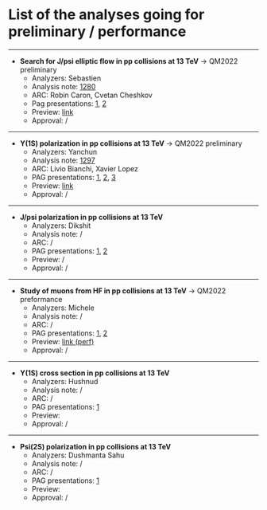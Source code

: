 # List of the analyses going for preliminary / performance


---
- **Search for J/psi elliptic flow in pp collisions at 13 TeV** &rarr; QM2022 preliminary
  - Analyzers: Sebastien
  - Analysis note: [1280](https://alice-notes.web.cern.ch/node/1280)
  - ARC: Robin Caron, Cvetan Cheshkov
  - Pag presentations: [1](https://indico.cern.ch/event/1120287/contributions/4705881/attachments/2380577/4067501/SPerrin_Analyse_PAG_280122.pdf), [2](https://indico.cern.ch/event/1123891/contributions/4717911/attachments/2384522/4074934/SPerrin_Analyse_PAG_040222.pdf)
  - Preview: [link](https://indico.cern.ch/event/1122791/contributions/4713989/attachments/2386370/4078594/SPerrin_PWG_082222.pdf)
  - Approval: /
 
---

- **Y(1S) polarization in pp collisions at 13 TeV** &rarr; QM2022 preliminary
  - Analyzers: Yanchun
  - Analysis note: [1297](https://alice-notes.web.cern.ch/node/1297)
  - ARC: Livio Bianchi, Xavier Lopez
  - PAG presentations: [1](https://indico.cern.ch/event/1106532/contributions/4659662/attachments/2367201/4042653/dPAG20211217.pdf), [2](https://indico.cern.ch/event/1123891/contributions/4721504/attachments/2384694/4075402/dPAG20220204.pdf), [3](https://indico.cern.ch/event/1133107/contributions/4756039/attachments/2397690/4099940/dPAG20220225.pdf)
  - Preview: [link](https://indico.cern.ch/event/1122791/contributions/4713990/attachments/2387100/4079886/dYD20220208_DQPre.pdf)
  - Approval: /
 
---

- **J/psi polarization in pp collisions at 13 TeV**
  - Analyzers: Dikshit
  - Analysis note: /
  - ARC: /
  - PAG presentations: [1](https://indico.cern.ch/event/1106532/contributions/4655204/attachments/2367115/4042226/Alice_PAG_update.pdf), [2](https://indico.cern.ch/event/1118278/contributions/4695981/attachments/2376679/4060039/alice_update21jan2022odp.pdf)
  - Preview: /
  - Approval: /
 
---

- **Study of muons from HF in pp collisions at 13 TeV** &rarr; QM2022 preformance
  - Analyzers: Michele
  - Analysis note: /
  - ARC: /
  - PAG presentations: [1](https://indico.cern.ch/event/1120287/contributions/4709981/attachments/2380590/4067511/PAG_Update.pdf), [2](https://indico.cern.ch/event/1133107/contributions/4754331/attachments/2397669/4099900/MPennisi_PAG_meeting_25_02.pdf)
  - Preview: [link (perf)](https://indico.cern.ch/event/1122791/contributions/4714006/attachments/2386621/4078958/MPennisi_DQ_meeting.pdf)
  - Approval: /
 
---

- **Y(1S) cross section in pp collisions at 13 TeV**
  - Analyzers: Hushnud
  - Analysis note: /
  - ARC: /
  - PAG presentations: [1](https://indico.cern.ch/event/1127549/contributions/4733104/attachments/2389551/4084669/PAG_Meeting_Feb11_2022.pdf)
  - Preview:
  - Approval: /

---

- **Psi(2S) polarization in pp collisions at 13 TeV**
  - Analyzers: Dushmanta Sahu
  - Analysis note: /
  - ARC: /
  - PAG presentations: [1](https://indico.cern.ch/event/1129819/contributions/4745536/attachments/2393691/4092405/Dushmanta-PAG-18Feb2022.pdf)
  - Preview:
  - Approval: /
